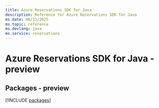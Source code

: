 ```yaml
---
title: Azure Reservations SDK for Java
description: Reference for Azure Reservations SDK for Java
ms.date: 06/13/2025
ms.topic: reference
ms.devlang: java
ms.service: reservations
---
```

# Azure Reservations SDK for Java - preview
## Packages - preview
[!INCLUDE [packages](reservations-index.md)]